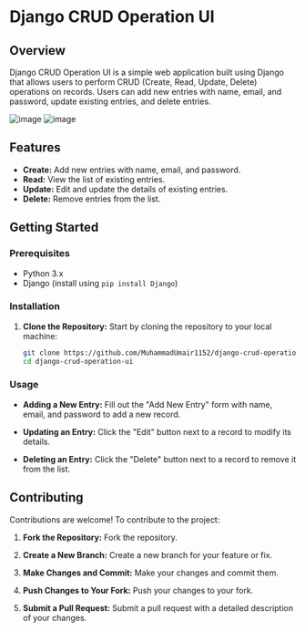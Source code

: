 # Django CRUD Operation UI

## Overview

Django CRUD Operation UI is a simple web application built using Django that allows users to perform CRUD (Create, Read, Update, Delete) operations on records. Users can add new entries with name, email, and password, update existing entries, and delete entries.

![image](https://user-images.githubusercontent.com/89827931/213171652-2561903e-cdd3-4949-96a3-5a7242728a73.png)
![image](https://user-images.githubusercontent.com/89827931/213171720-e1ee5cc9-18b2-47cc-894a-7119cf7ee599.png)

## Features

- **Create:** Add new entries with name, email, and password.
- **Read:** View the list of existing entries.
- **Update:** Edit and update the details of existing entries.
- **Delete:** Remove entries from the list.

## Getting Started

### Prerequisites

- Python 3.x
- Django (install using `pip install Django`)

### Installation

1. **Clone the Repository:** Start by cloning the repository to your local machine:
   ```sh
   git clone https://github.com/MuhammadUmair1152/django-crud-operation-ui.git
   cd django-crud-operation-ui
   ```

### Usage

- **Adding a New Entry:** Fill out the "Add New Entry" form with name, email, and password to add a new record.

- **Updating an Entry:** Click the "Edit" button next to a record to modify its details.

- **Deleting an Entry:** Click the "Delete" button next to a record to remove it from the list.

## Contributing

Contributions are welcome! To contribute to the project:

1. **Fork the Repository:** Fork the repository.

2. **Create a New Branch:** Create a new branch for your feature or fix.

3. **Make Changes and Commit:** Make your changes and commit them.

4. **Push Changes to Your Fork:** Push your changes to your fork.

5. **Submit a Pull Request:** Submit a pull request with a detailed description of your changes.
